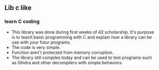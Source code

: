 ## Lib c like
### learn C coding

- This library was done during first weeks of 42 scholarship. It's purpose is to teach basic programming with C and explain how a library can be use with your futur programs.
- The code is very simple.
- Function aren't protected from memory corruption.
- The library still compiles today and can be used to test programs such as Ghidra and other decompilers with simple behaviors.
